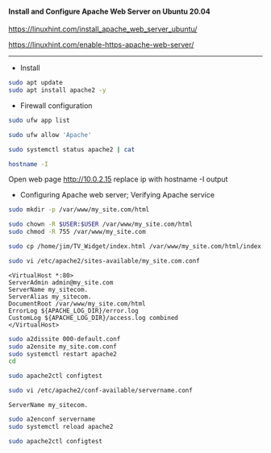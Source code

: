 #### Install and Configure Apache Web Server on Ubuntu 20.04

https://linuxhint.com/install_apache_web_server_ubuntu/

https://linuxhint.com/enable-https-apache-web-server/


---

* Install

```bash
sudo apt update
sudo apt install apache2 -y
```

* Firewall configuration

```bash
sudo ufw app list
```

```bash
sudo ufw allow 'Apache'
```

```bash
sudo systemctl status apache2 | cat
```

```bash
hostname -I
```

Open web page http://10.0.2.15 replace ip with hostname -I output


* Configuring Apache web server; Verifying Apache service

```bash
sudo mkdir -p /var/www/my_site.com/html
```

```bash
sudo chown -R $USER:$USER /var/www/my_site.com/html
sudo chmod -R 755 /var/www/my_site.com
```

```bash
sudo cp /home/jim/TV_Widget/index.html /var/www/my_site.com/html/index.html
```

```bash
sudo vi /etc/apache2/sites-available/my_site.com.conf
```

```vim
<VirtualHost *:80>
ServerAdmin admin@my_site.com
ServerName my_sitecom.
ServerAlias my_sitecom.
DocumentRoot /var/www/my_site.com/html
ErrorLog ${APACHE_LOG_DIR}/error.log
CustomLog ${APACHE_LOG_DIR}/access.log combined
</VirtualHost>
```

```bash
sudo a2dissite 000-default.conf
sudo a2ensite my_site.com.conf
sudo systemctl restart apache2
cd
```

```bash
sudo apache2ctl configtest
```

```bash
sudo vi /etc/apache2/conf-available/servername.conf
```

```vim
ServerName my_sitecom.
```

```bash
sudo a2enconf servername
sudo systemctl reload apache2
```

```bash
sudo apache2ctl configtest
```